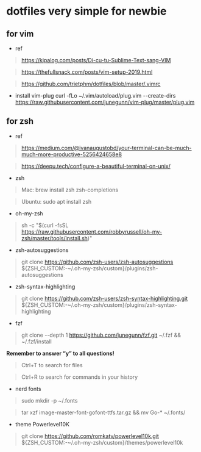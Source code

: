# dotfiles very simple for newbie

## for vim

* ref

> https://kipalog.com/posts/Di-cu-tu-Sublime-Text-sang-VIM

> https://thefullsnack.com/posts/vim-setup-2019.html

> https://github.com/trietphm/dotfiles/blob/master/.vimrc

* install vim-plug
curl -fLo ~/.vim/autoload/plug.vim --create-dirs https://raw.githubusercontent.com/junegunn/vim-plug/master/plug.vim

## for zsh

* ref

> https://medium.com/@ivanaugustobd/your-terminal-can-be-much-much-more-productive-5256424658e8

> https://deepu.tech/configure-a-beautiful-terminal-on-unix/

* zsh

> Mac: brew install zsh zsh-completions

> Ubuntu: sudo apt install zsh

* oh-my-zsh

> sh -c "$(curl -fsSL https://raw.githubusercontent.com/robbyrussell/oh-my-zsh/master/tools/install.sh)"

* zsh-autosuggestions

> git clone https://github.com/zsh-users/zsh-autosuggestions ${ZSH_CUSTOM:-~/.oh-my-zsh/custom}/plugins/zsh-autosuggestions

* zsh-syntax-highlighting

> git clone https://github.com/zsh-users/zsh-syntax-highlighting.git ${ZSH_CUSTOM:-~/.oh-my-zsh/custom}/plugins/zsh-syntax-highlighting

* fzf

> git clone --depth 1 https://github.com/junegunn/fzf.git ~/.fzf && ~/.fzf/install

**Remember to answer “y” to all questions!**

> Ctrl+T to search for files

> Ctrl+R to search for commands in your history

* nerd fonts

> sudo mkdir -p ~/.fonts

> tar xzf image-master-font-gofont-ttfs.tar.gz && mv Go-* ~/.fonts/

* theme Powerlevel10K

> git clone https://github.com/romkatv/powerlevel10k.git ${ZSH_CUSTOM:-~/.oh-my-zsh/custom}/themes/powerlevel10k
